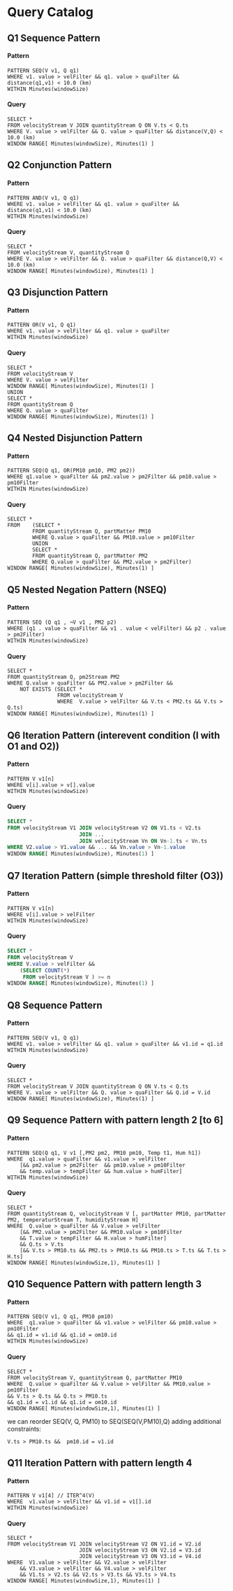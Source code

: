 # Query Catalog

## Q1 Sequence Pattern

#### Pattern 
```
PATTERN SEQ(V v1, Q q1)
WHERE v1. value > velFilter && q1. value > quaFilter && distance(q1,v1) < 10.0 (km)
WITHIN Minutes(windowSize) 
```
#### Query
```
SELECT *
FROM velocityStream V JOIN quantityStream Q ON V.ts < Q.ts
WHERE V. value > velFilter && Q. value > quaFilter && distance(V,Q) < 10.0 (km)
WINDOW RANGE[ Minutes(windowSize), Minutes(1) ]
```
## Q2 Conjunction Pattern

#### Pattern
```
PATTERN AND(V v1, Q q1)
WHERE v1. value > velFilter && q1. value > quaFilter && distance(q1,v1) < 10.0 (km)
WITHIN Minutes(windowSize) 
```
#### Query
```
SELECT *
FROM velocityStream V, quantityStream Q 
WHERE V. value > velFilter && Q. value > quaFilter && distance(Q,V) < 10.0 (km)
WINDOW RANGE[ Minutes(windowSize), Minutes(1) ]
```
## Q3 Disjunction Pattern

#### Pattern
```
PATTERN OR(V v1, Q q1)
WHERE v1. value > velFilter && q1. value > quaFilter
WITHIN Minutes(windowSize) 
```
#### Query
```
SELECT *
FROM velocityStream V
WHERE V. value > velFilter
WINDOW RANGE[ Minutes(windowSize), Minutes(1) ]
UNION
SELECT *
FROM quantityStream Q
WHERE Q. value > quaFilter
WINDOW RANGE[ Minutes(windowSize), Minutes(1) ]
```
## Q4 Nested Disjunction Pattern

#### Pattern
```
PATTERN SEQ(Q q1, OR(PM10 pm10, PM2 pm2))
WHERE q1.value > quaFilter && pm2.value > pm2Filter && pm10.value > pm10Filter
WITHIN Minutes(windowSize) 
```
#### Query
```
SELECT *
FROM    (SELECT * 
        FROM quantityStream Q, partMatter PM10
        WHERE Q.value > quaFilter && PM10.value > pm10Filter
        UNION
        SELECT *
        FROM quantityStream Q, partMatter PM2
        WHERE Q.value > quaFilter && PM2.value > pm2Filter) 
WINDOW RANGE[ Minutes(windowSize), Minutes(1) ]
```
## Q5 Nested Negation Pattern (NSEQ)
#### Pattern
``` 
PATTERN SEQ (Q q1 , ¬V v1 , PM2 p2)
WHERE (q1 . value > quaFilter && v1 . value < velFilter) && p2 . value > pm2Filter) 
WITHIN Minutes(windowSize) 
```
#### Query
``` 
SELECT *
FROM quantityStream Q, pm2Stream PM2
WHERE Q.value > quaFilter && PM2.value > pm2Filter && 
    NOT EXISTS (SELECT *
                FROM velocityStream V 
                WHERE  V.value > velFilter && V.ts < PM2.ts && V.ts > Q.ts)
WINDOW RANGE[ Minutes(windowSize), Minutes(1) ]
```

## Q6 Iteration Pattern (interevent condition (I with O1 and O2))
#### Pattern
``` 
PATTERN V v1[n]
WHERE v[i].value > v[].value 
WITHIN Minutes(windowSize) 
```
#### Query
``` sql
SELECT *
FROM velocityStream V1 JOIN velocityStream V2 ON V1.ts < V2.ts
                       JOIN ...
                       JOIN velocityStream Vn ON Vn-1.ts < Vn.ts
WHERE V2.value > V1.value && ... && Vn.value > Vn-1.value
WINDOW RANGE[ Minutes(windowSize), Minutes(1) ]
```

## Q7 Iteration Pattern (simple threshold filter (O3))
#### Pattern
``` 
PATTERN V v1[n]
WHERE v[i].value > velFilter
WITHIN Minutes(windowSize) 
```
#### Query
``` sql
SELECT *
FROM velocityStream V 
WHERE V.value > velFilter && 
    (SELECT COUNT(*)
     FROM velocityStream V ) >= n 
WINDOW RANGE[ Minutes(windowSize), Minutes(1) ]
```
## Q8 Sequence Pattern

#### Pattern
```
PATTERN SEQ(V v1, Q q1)
WHERE v1. value > velFilter && q1. value > quaFilter && v1.id = q1.id
WITHIN Minutes(windowSize) 
```
#### Query
```
SELECT *
FROM velocityStream V JOIN quantityStream Q ON V.ts < Q.ts
WHERE V. value > velFilter && Q. value > quaFilter && Q.id = V.id
WINDOW RANGE[ Minutes(windowSize), Minutes(1) ]
```


## Q9 Sequence Pattern with pattern length 2 [to 6] 

#### Pattern
```
PATTERN SEQ(Q q1, V v1 [,PM2 pm2, PM10 pm10, Temp t1, Hum h1])
WHERE  q1.value > quaFilter && v1.value > velFilter  
    [&& pm2.value > pm2Filter  && pm10.value > pm10Filter  
    && temp.value > tempFilter && hum.value > humFilter]
WITHIN Minutes(windowSize)
```
#### Query
```
SELECT *
FROM quantityStream Q, velocityStream V [, partMatter PM10, partMatter PM2, temperaturStream T, humidityStream H]
WHERE  Q.value > quaFilter && V.value > velFilter
    [&& PM2.value > pm2Filter && PM10.value > pm10Filter 
    && T.value > tempFilter && H.value > humFilter]
    && Q.ts > V.ts 
    [&& V.ts > PM10.ts && PM2.ts > PM10.ts && PM10.ts > T.ts && T.ts > H.ts] 
WINDOW RANGE[ Minutes(windowSize,1), Minutes(1) ]
```
## Q10 Sequence Pattern with pattern length 3

#### Pattern
```
PATTERN SEQ(V v1, Q q1, PM10 pm10)
WHERE  q1.value > quaFilter && v1.value > velFilter && pm10.value > pm10Filter
&& q1.id = v1.id && q1.id = om10.id
WITHIN Minutes(windowSize)
```
#### Query
```
SELECT *
FROM velocityStream V, quantityStream Q, partMatter PM10
WHERE  Q.value > quaFilter && V.value > velFilter && PM10.value > pm10Filter
&& V.ts > Q.ts && Q.ts > PM10.ts  
&& q1.id = v1.id && q1.id = om10.id
WINDOW RANGE[ Minutes(windowSize,1), Minutes(1) ]
```

we can reorder SEQ(V, Q, PM10) to SEQ(SEQ(V,PM10),Q) adding additional constraints:
```
V.ts > PM10.ts &&  pm10.id = v1.id
```

## Q11 Iteration Pattern with pattern length 4

#### Pattern
```
PATTERN V v1[4] // ITER^4(V)  
WHERE  v1.value > velFilter && v1.id = v1[].id 
WITHIN Minutes(windowSize)
```
#### Query
```
SELECT *
FROM velocityStream V1 JOIN velocityStream V2 ON V1.id = V2.id
                       JOIN velocityStream V3 ON V2.id = V3.id
                       JOIN velocityStream V3 ON V3.id = V4.id
WHERE  V1.value > velFilter && V2.value > velFilter 
    && V3.value > velFilter && V4.value > velFilter
    && V1.ts > V2.ts && V2.ts > V3.ts && V3.ts > V4.ts
WINDOW RANGE[ Minutes(windowSize,1), Minutes(1) ]
```
